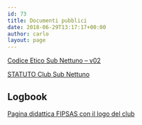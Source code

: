 ```yaml
---
id: 73
title: Documenti pubblici
date: 2018-06-29T13:17:17+00:00
author: carlo
layout: page
---
```


[Codice Etico Sub Nettuno &#8211; v02](/assets/uploads/2018/06/Codice-Etico-Sub-Nettuno-v02.pdf)

[STATUTO Club Sub Nettuno](/assets/uploads/2018/06/STATUTO-Club-Sub-Nettuno.pdf)

## Logbook

[Pagina didattica FIPSAS con il logo del club](/assets/uploads/2018/06/Scheda-vuota-nettuno.pdf)
